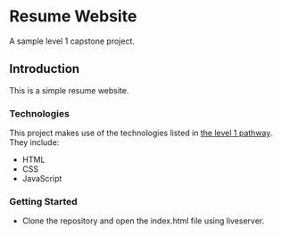 # Resume Website
A sample level 1 capstone project.

## Introduction
This is a simple resume website.

### Technologies

This project makes use of the technologies listed in [the level 1 pathway](https://codexacademy.badgr.com/public/pathway/5df3b7bc46e0fb002140cd03). They include:

- HTML
- CSS
- JavaScript

### Getting Started

- Clone the repository and open the index.html file using liveserver.

